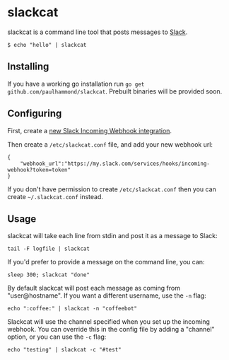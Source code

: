 # slackcat

slackcat is a command line tool that posts messages to [Slack].

    $ echo "hello" | slackcat

## Installing

If you have a working go installation run `go get github.com/paulhammond/slackcat`. Prebuilt binaries will be provided soon.

## Configuring

First, create a [new Slack Incoming Webhook integration][new-webhook].

Then create a `/etc/slackcat.conf` file, and add your new webhook url:

    {
        "webhook_url":"https://my.slack.com/services/hooks/incoming-webhook?token=token"
    }

If you don't have permission to create `/etc/slackcat.conf` then you can create `~/.slackcat.conf` instead.

## Usage

slackcat will take each line from stdin and post it as a message to Slack:

    tail -F logfile | slackcat

If you'd prefer to provide a message on the command line, you can:

    sleep 300; slackcat "done"

By default slackcat will post each message as coming from "user@hostname". If you want a different username, use the `-n` flag:

    echo ":coffee:" | slackcat -n "coffeebot"

Slackcat will use the channel specified when you set up the incoming webhook. You can override this in the config file by adding a "channel" option, or you can use the `-c` flag:

    echo "testing" | slackcat -c "#test"



[Slack]: http://slack.com/
[new-webhook]: https://my.slack.com/services/new/incoming-webhook
